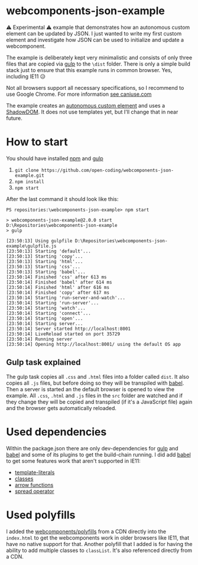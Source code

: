 # webcomponents-json-example

⚠ Experimental ⚠ example that demonstrates how an autonomous custom element can be updated by JSON. I just wanted to write my first custom element and investigate how JSON can be used to initialize and update a webcomponent.

The example is deliberately kept very minimalistic and consists of only three files that are copied via [gulp](https://gulpjs.com/) to the `\dist` folder. There is only a simple build stack just to ensure that this example runs in common browser. Yes, including IE11 😥 

Not all browsers support all necessary specifications, so I recommend to use Google Chrome. For more information [see caniuse.com](https://caniuse.com/#search=webcomponents)

The example creates an [autonomous custom element](https://html.spec.whatwg.org/multipage/custom-elements.html#custom-elements-autonomous-example) and uses a [ShadowDOM](https://dom.spec.whatwg.org/#shadow-trees). It does not use templates yet, but I'll change that in near future.

# How to start

You should have installed [npm](https://www.npmjs.com/) and [gulp](https://gulpjs.com/docs/en/getting-started/quick-start)

1. `git clone https://github.com/open-coding/webcomponents-json-example.git`
2. `npm install`
3. `npm start`

After the last command it should look like this:
```
PS repositories:\webcomponents-json-example> npm start

> webcomponents-json-example@2.0.0 start D:\Repositories\webcomponents-json-example
> gulp

[23:50:13] Using gulpfile D:\Repositories\webcomponents-json-example\gulpfile.js
[23:50:13] Starting 'default'...
[23:50:13] Starting 'copy'...
[23:50:13] Starting 'html'...
[23:50:13] Starting 'css'...
[23:50:13] Starting 'babel'...
[23:50:14] Finished 'css' after 613 ms
[23:50:14] Finished 'babel' after 614 ms
[23:50:14] Finished 'html' after 616 ms
[23:50:14] Finished 'copy' after 617 ms
[23:50:14] Starting 'run-server-and-watch'...
[23:50:14] Starting 'run-server'...
[23:50:14] Starting 'watch'...
[23:50:14] Starting 'connect'...
[23:50:14] Starting 'open'...
[23:50:14] Starting server...
[23:50:14] Server started http://localhost:8001
[23:50:14] LiveReload started on port 35729
[23:50:14] Running server
[23:50:14] Opening http://localhost:8001/ using the default OS app
```

## Gulp task explained

The gulp task copies all `.css` and `.html` files into a folder called `dist`. It also copies all `.js` files, but before doing so they will be transpiled with [babel](https://babeljs.io/). Then a server is started an the default browser is opened to view the example. All `.css`, `.html` and `.js` files in the `src` folder are watched and if they change they will be copied and transpiled (if it's a JavaScript file) again and the browser gets automatically reloaded. 

# Used dependencies

Within the package.json there are only dev-dependencies for [gulp](https://gulpjs.com/) and [babel](https://babeljs.io/) and some of its plugins to get the build-chain running. I did add [babel](https://babel.js.io) to get some features work that aren't supported in IE11:

* [template-literals](https://developer.mozilla.org/en-US/docs/Web/JavaScript/Reference/Template_literals)
* [classes](https://developer.mozilla.org/en-US/docs/Web/JavaScript/Reference/Classes#Defining_classes)
* [arrow functions](https://developer.mozilla.org/en-US/docs/Web/JavaScript/Reference/Functions/Arrow_functions)
* [spread operator](https://developer.mozilla.org/en-US/docs/Web/JavaScript/Reference/Operators/Spread_syntax)

# Used polyfills

I added the [webcomponents/polyfills](https://github.com/webcomponents/polyfills/tree/master/packages/webcomponentsjs) from a CDN directly into the `index.html` to get the webcomponents work in older browsers like IE11, that have no native support for that. Another polyfill that I added is for having the ability to add multiple classes to `classList`. It's also referenced directly from a CDN.